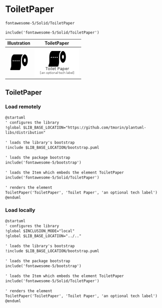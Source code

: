 # ToiletPaper


```text
fontawesome-5/Solid/ToiletPaper
```

```text
include('fontawesome-5/Solid/ToiletPaper')
```



| Illustration | ToiletPaper |
| :---: | :---: |
| ![illustration for Illustration](../../fontawesome-5/Solid/ToiletPaper.png) | ![illustration for ToiletPaper](../../fontawesome-5/Solid/ToiletPaper.Local.png) |




## ToiletPaper

### Load remotely
```plantuml
@startuml
' configures the library
!global $LIB_BASE_LOCATION="https://github.com/tmorin/plantuml-libs/distribution"

' loads the library's bootstrap
!include $LIB_BASE_LOCATION/bootstrap.puml

' loads the package bootstrap
include('fontawesome-5/bootstrap')

' loads the Item which embeds the element ToiletPaper
include('fontawesome-5/Solid/ToiletPaper')

' renders the element
ToiletPaper('ToiletPaper', 'Toilet Paper', 'an optional tech label')
@enduml
```

### Load locally
```plantuml
@startuml
' configures the library
!global $INCLUSION_MODE="local"
!global $LIB_BASE_LOCATION="../.."

' loads the library's bootstrap
!include $LIB_BASE_LOCATION/bootstrap.puml

' loads the package bootstrap
include('fontawesome-5/bootstrap')

' loads the Item which embeds the element ToiletPaper
include('fontawesome-5/Solid/ToiletPaper')

' renders the element
ToiletPaper('ToiletPaper', 'Toilet Paper', 'an optional tech label')
@enduml
```

